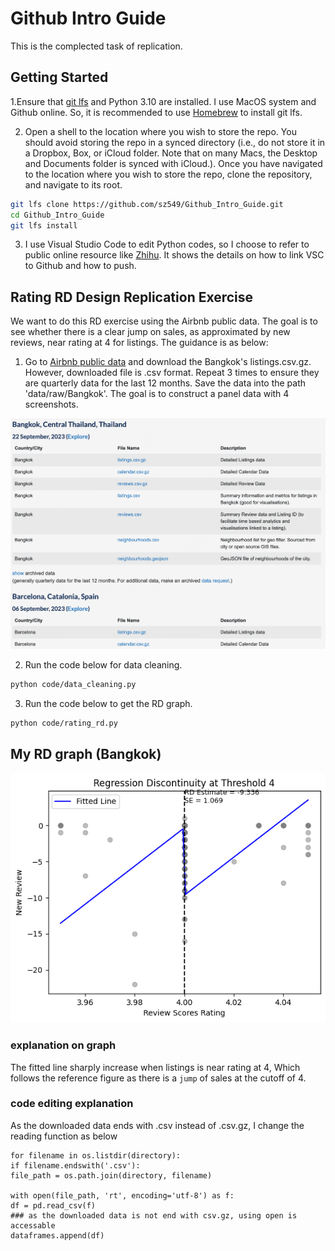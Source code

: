 # Github Intro Guide

This is the complected task of replication. 

## Getting Started

1.Ensure that [git lfs](https://git-lfs.github.com) and Python 3.10 are installed. I use MacOS system and Github online. So, it is recommended to use [Homebrew](https://brew.sh) to install git lfs. 

2. Open a shell to the location where you wish to store the repo. You should avoid storing the repo in a synced directory (i.e., do not store it in a Dropbox, Box, or iCloud folder. Note that on many Macs, the Desktop and Documents folder is synced with iCloud.). Once you have navigated to the location where you wish to store the repo, clone the repository, and navigate to its root.

```bash
git lfs clone https://github.com/sz549/Github_Intro_Guide.git
cd Github_Intro_Guide
git lfs install
```
3. I use Visual Studio Code to edit Python codes, so I choose to refer to public online resource like [Zhihu](https://zhuanlan.zhihu.com/p/624521466). It shows the details on how to link VSC to Github and how to push. 


## Rating RD Design Replication Exercise 



We want to do this RD exercise using the Airbnb public data. The goal is to see whether there is a 
clear jump on sales, as approximated by new reviews, near rating at 4 for listings. The guidance is as below: 

1. Go to [Airbnb public data](http://insideairbnb.com/get-the-data/) and download the Bangkok's listings.csv.gz. However, downloaded file is .csv format. Repeat 3 times to ensure they are quarterly data for the last 12 months. Save the data into the path 'data/raw/Bangkok'. The goal is to construct a panel data with 4 screenshots. 

![](Bangkok_screenshot.png)

2. Run the code below for data cleaning. 

```bash
python code/data_cleaning.py
```
3. Run the code below to get the RD graph. 

```bash
python code/rating_rd.py
```

## My RD graph (Bangkok)
![](output/figure/rating_rd_4_Bangkok.png)
### explanation on graph
The fitted line sharply increase when listings is near rating at 4, Which follows the reference figure as there is a `jump` of sales at the cutoff of 4.

### code editing explanation
As the downloaded data ends with .csv instead of .csv.gz, I change the reading function as below
```
for filename in os.listdir(directory):
if filename.endswith('.csv'):
file_path = os.path.join(directory, filename)

with open(file_path, 'rt', encoding='utf-8') as f:
df = pd.read_csv(f)
### as the downloaded data is not end with csv.gz, using open is accessable
dataframes.append(df)
```

